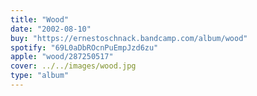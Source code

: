 ```yaml
---
title: "Wood"
date: "2002-08-10"
buy: "https://ernestoschnack.bandcamp.com/album/wood"
spotify: "69L0aDbROcnPuEmpJzd6zu"
apple: "wood/287250517"
cover: ../../images/wood.jpg
type: "album"
---
```



